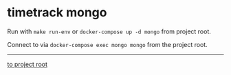 # timetrack mongo

Run with `make run-env` or `docker-compose up -d mongo` from project root.

Connect to via `docker-compose exec mongo mongo` from the project root.

---
[to project root](../../../)